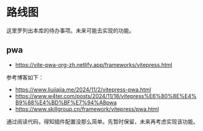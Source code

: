 # 路线图

这里罗列出本库的待办事项。未来可能去实现的功能。

## pwa

- https://vite-pwa-org-zh.netlify.app/frameworks/vitepress.html

参考博客如下：

- https://www.liujiajia.me/2024/11/2/vitepress-pwa.html
- https://www.w4ter.com/posts/2024/11/18/vitepress%E6%80%8E%E4%B9%88%E4%BD%BF%E7%94%A8pwa
- https://www.skillgroup.cn/framework/vitepress/pwa.html

通过阅读代码，得知插件配置没那么简单。先暂时保留，未来再考虑实现该功能。
